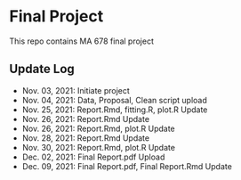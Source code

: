 # Final Project
  This repo contains MA 678 final project

## Update Log
  - Nov. 03, 2021: Initiate project
  - Nov. 04, 2021: Data, Proposal, Clean script upload
  - Nov. 25, 2021: Report.Rmd, fitting.R, plot.R Update
  - Nov. 26, 2021: Report.Rmd Update
  - Nov. 26, 2021: Report.Rmd, plot.R Update
  - Nov. 28, 2021: Report.Rmd Update
  - Nov. 30, 2021: Report.Rmd, plot.R Update
  - Dec. 02, 2021: Final Report.pdf Upload
  - Dec. 09, 2021: Final Report.pdf, Final Report.Rmd Update
